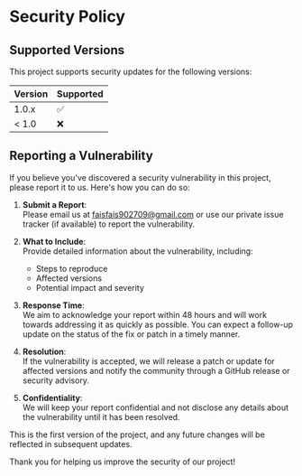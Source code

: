 # Security Policy

## Supported Versions

This project supports security updates for the following versions:

| Version | Supported          |
| ------- | ------------------ |
| 1.0.x   | :white_check_mark: |
| < 1.0   | :x:                |

## Reporting a Vulnerability

If you believe you've discovered a security vulnerability in this project, please report it to us. Here's how you can do so:

1. **Submit a Report**:  
   Please email us at [faisfais902709@gmail.com](mailto:faisfais902709@gmail.com) or use our private issue tracker (if available) to report the vulnerability.

2. **What to Include**:  
   Provide detailed information about the vulnerability, including:
   - Steps to reproduce
   - Affected versions
   - Potential impact and severity

3. **Response Time**:  
   We aim to acknowledge your report within 48 hours and will work towards addressing it as quickly as possible. You can expect a follow-up update on the status of the fix or patch in a timely manner.

4. **Resolution**:  
   If the vulnerability is accepted, we will release a patch or update for affected versions and notify the community through a GitHub release or security advisory.

5. **Confidentiality**:  
   We will keep your report confidential and not disclose any details about the vulnerability until it has been resolved.

This is the first version of the project, and any future changes will be reflected in subsequent updates.

Thank you for helping us improve the security of our project!
